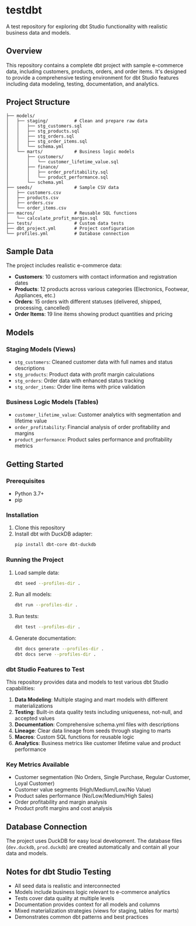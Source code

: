 # testdbt

A test repository for exploring dbt Studio functionality with realistic business data and models.

## Overview

This repository contains a complete dbt project with sample e-commerce data, including customers, products, orders, and order items. It's designed to provide a comprehensive testing environment for dbt Studio features including data modeling, testing, documentation, and analytics.

## Project Structure

```
├── models/
│   ├── staging/          # Clean and prepare raw data
│   │   ├── stg_customers.sql
│   │   ├── stg_products.sql
│   │   ├── stg_orders.sql
│   │   ├── stg_order_items.sql
│   │   └── schema.yml
│   └── marts/            # Business logic models
│       ├── customers/
│       │   └── customer_lifetime_value.sql
│       ├── finance/
│       │   ├── order_profitability.sql
│       │   └── product_performance.sql
│       └── schema.yml
├── seeds/                # Sample CSV data
│   ├── customers.csv
│   ├── products.csv
│   ├── orders.csv
│   └── order_items.csv
├── macros/               # Reusable SQL functions
│   └── calculate_profit_margin.sql
├── tests/                # Custom data tests
├── dbt_project.yml       # Project configuration
└── profiles.yml          # Database connection
```

## Sample Data

The project includes realistic e-commerce data:

- **Customers**: 10 customers with contact information and registration dates
- **Products**: 12 products across various categories (Electronics, Footwear, Appliances, etc.)
- **Orders**: 15 orders with different statuses (delivered, shipped, processing, cancelled)
- **Order Items**: 19 line items showing product quantities and pricing

## Models

### Staging Models (Views)
- `stg_customers`: Cleaned customer data with full names and status descriptions
- `stg_products`: Product data with profit margin calculations
- `stg_orders`: Order data with enhanced status tracking
- `stg_order_items`: Order line items with price validation

### Business Logic Models (Tables)
- `customer_lifetime_value`: Customer analytics with segmentation and lifetime value
- `order_profitability`: Financial analysis of order profitability and margins
- `product_performance`: Product sales performance and profitability metrics

## Getting Started

### Prerequisites
- Python 3.7+
- pip

### Installation
1. Clone this repository
2. Install dbt with DuckDB adapter:
   ```bash
   pip install dbt-core dbt-duckdb
   ```

### Running the Project
1. Load sample data:
   ```bash
   dbt seed --profiles-dir .
   ```

2. Run all models:
   ```bash
   dbt run --profiles-dir .
   ```

3. Run tests:
   ```bash
   dbt test --profiles-dir .
   ```

4. Generate documentation:
   ```bash
   dbt docs generate --profiles-dir .
   dbt docs serve --profiles-dir .
   ```

### dbt Studio Features to Test

This repository provides data and models to test various dbt Studio capabilities:

1. **Data Modeling**: Multiple staging and mart models with different materializations
2. **Testing**: Built-in data quality tests including uniqueness, not-null, and accepted values
3. **Documentation**: Comprehensive schema.yml files with descriptions
4. **Lineage**: Clear data lineage from seeds through staging to marts
5. **Macros**: Custom SQL functions for reusable logic
6. **Analytics**: Business metrics like customer lifetime value and product performance

### Key Metrics Available

- Customer segmentation (No Orders, Single Purchase, Regular Customer, Loyal Customer)
- Customer value segments (High/Medium/Low/No Value)
- Product sales performance (No/Low/Medium/High Sales)
- Order profitability and margin analysis
- Product profit margins and cost analysis

## Database Connection

The project uses DuckDB for easy local development. The database files (`dev.duckdb`, `prod.duckdb`) are created automatically and contain all your data and models.

## Notes for dbt Studio Testing

- All seed data is realistic and interconnected
- Models include business logic relevant to e-commerce analytics
- Tests cover data quality at multiple levels
- Documentation provides context for all models and columns
- Mixed materialization strategies (views for staging, tables for marts)
- Demonstrates common dbt patterns and best practices
